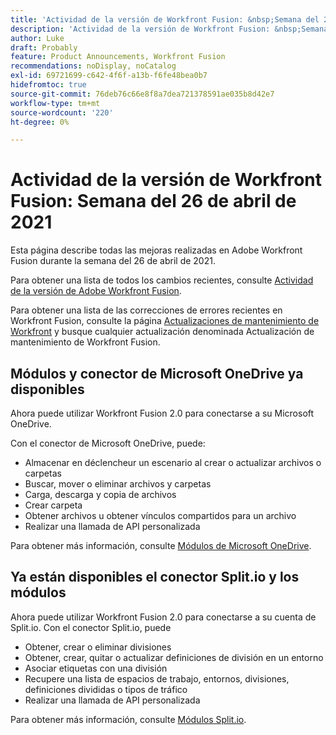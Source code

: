 ```yaml
---
title: 'Actividad de la versión de Workfront Fusion: &nbsp;Semana del 26 de abril de 2021'
description: 'Actividad de la versión de Workfront Fusion: &nbsp;Semana del 26 de abril de 2021'
author: Luke
draft: Probably
feature: Product Announcements, Workfront Fusion
recommendations: noDisplay, noCatalog
exl-id: 69721699-c642-4f6f-a13b-f6fe48bea0b7
hidefromtoc: true
source-git-commit: 76deb76c66e8f8a7dea721378591ae035b8d42e7
workflow-type: tm+mt
source-wordcount: '220'
ht-degree: 0%

---
```


# Actividad de la versión de Workfront Fusion: Semana del 26 de abril de 2021

Esta página describe todas las mejoras realizadas en Adobe Workfront Fusion durante la semana del 26 de abril de 2021.

Para obtener una lista de todos los cambios recientes, consulte [Actividad de la versión de Adobe Workfront Fusion](../../../product-announcements/product-releases/fusion-release-activity/fusion-release-activity.md).

Para obtener una lista de las correcciones de errores recientes en Workfront Fusion, consulte la página [Actualizaciones de mantenimiento de Workfront](https://experienceleague.adobe.com/docs/workfront-known-issues/releases/current-updates.html) y busque cualquier actualización denominada Actualización de mantenimiento de Workfront Fusion.

## Módulos y conector de Microsoft OneDrive ya disponibles

Ahora puede utilizar Workfront Fusion 2.0 para conectarse a su Microsoft OneDrive.

Con el conector de Microsoft OneDrive, puede:

* Almacenar en déclencheur un escenario al crear o actualizar archivos o carpetas
* Buscar, mover o eliminar archivos y carpetas
* Carga, descarga y copia de archivos
* Crear carpeta
* Obtener archivos u obtener vínculos compartidos para un archivo
* Realizar una llamada de API personalizada

Para obtener más información, consulte [Módulos de Microsoft OneDrive](../../../workfront-fusion/apps-and-their-modules/microsoft-onedrive-modules.md).

## Ya están disponibles el conector Split.io y los módulos

Ahora puede utilizar Workfront Fusion 2.0 para conectarse a su cuenta de Split.io. Con el conector Split.io, puede

* Obtener, crear o eliminar divisiones
* Obtener, crear, quitar o actualizar definiciones de división en un entorno
* Asociar etiquetas con una división
* Recupere una lista de espacios de trabajo, entornos, divisiones, definiciones divididas o tipos de tráfico
* Realizar una llamada de API personalizada

Para obtener más información, consulte [Módulos Split.io](../../../workfront-fusion/apps-and-their-modules/split-io-modules.md).
